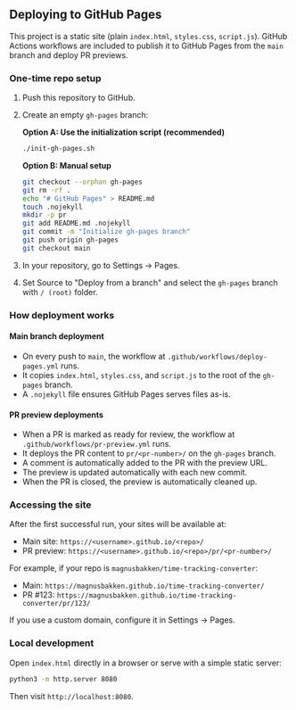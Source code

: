 ## Deploying to GitHub Pages

This project is a static site (plain `index.html`, `styles.css`, `script.js`). GitHub Actions workflows are included to publish it to GitHub Pages from the `main` branch and deploy PR previews.

### One-time repo setup
1. Push this repository to GitHub.
2. Create an empty `gh-pages` branch:
   
   **Option A: Use the initialization script (recommended)**
   ```bash
   ./init-gh-pages.sh
   ```
   
   **Option B: Manual setup**
   ```bash
   git checkout --orphan gh-pages
   git rm -rf .
   echo "# GitHub Pages" > README.md
   touch .nojekyll
   mkdir -p pr
   git add README.md .nojekyll
   git commit -m "Initialize gh-pages branch"
   git push origin gh-pages
   git checkout main
   ```

3. In your repository, go to Settings → Pages.
4. Set Source to "Deploy from a branch" and select the `gh-pages` branch with `/ (root)` folder.

### How deployment works

#### Main branch deployment
- On every push to `main`, the workflow at `.github/workflows/deploy-pages.yml` runs.
- It copies `index.html`, `styles.css`, and `script.js` to the root of the `gh-pages` branch.
- A `.nojekyll` file ensures GitHub Pages serves files as-is.

#### PR preview deployments
- When a PR is marked as ready for review, the workflow at `.github/workflows/pr-preview.yml` runs.
- It deploys the PR content to `pr/<pr-number>/` on the `gh-pages` branch.
- A comment is automatically added to the PR with the preview URL.
- The preview is updated automatically with each new commit.
- When the PR is closed, the preview is automatically cleaned up.

### Accessing the site

After the first successful run, your sites will be available at:

- Main site: `https://<username>.github.io/<repo>/`
- PR preview: `https://<username>.github.io/<repo>/pr/<pr-number>/`

For example, if your repo is `magnusbakken/time-tracking-converter`:
- Main: `https://magnusbakken.github.io/time-tracking-converter/`
- PR #123: `https://magnusbakken.github.io/time-tracking-converter/pr/123/`

If you use a custom domain, configure it in Settings → Pages.

### Local development
Open `index.html` directly in a browser or serve with a simple static server:

```bash
python3 -m http.server 8080
```

Then visit `http://localhost:8080`.

